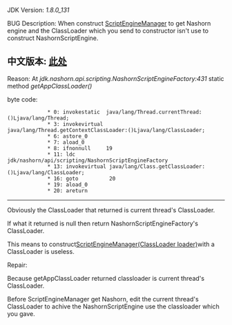 JDK Version:  _1.8.0_131_

BUG Description: When construct [ScriptEngineManager](https://docs.oracle.com/javase/8/docs/api/javax/script/ScriptEngineManager.html) to get Nashorn engine and the ClassLoader which you send to constructor isn't use to construct NashornScriptEngine.

中文版本: [此处](https://coding.net/u/Bryan_lzh/p/JDK8-Nashorn-BUG/git)
---
Reason: 
At _jdk.nashorn.api.scripting.NashornScriptEngineFactory:431_ static method *getAppClassLoader()*

byte code: 
```
             * 0: invokestatic  java/lang/Thread.currentThread:()Ljava/lang/Thread;
             * 3: invokevirtual java/lang/Thread.getContextClassLoader:()Ljava/lang/ClassLoader;
             * 6: astore_0
             * 7: aload_0
             * 8: ifnonnull     19
             * 11: ldc           jdk/nashorn/api/scripting/NashornScriptEngineFactory
             * 13: invokevirtual java/lang/Class.getClassLoader:()Ljava/lang/ClassLoader;
             * 16: goto          20
             * 19: aload_0
             * 20: areturn
```
---
Obviously the ClassLoader that returned is current thread's ClassLoader.

If what it returned is null then return NashornScriptEngineFactory's ClassLoader.

This means to construct[ScriptEngineManager(ClassLoader loader)](https://docs.oracle.com/javase/8/docs/api/javax/script/ScriptEngineManager.html#ScriptEngineManager-java.lang.ClassLoader-)with a ClassLoader is useless.

Repair: 

Because getAppClassLoader returned classloader is current thread's ClassLoader.

Before ScriptEngineManager get Nashorn, edit the current thread's ClassLoader to achive the NashornScriptEngine use the classloader which you gave.
